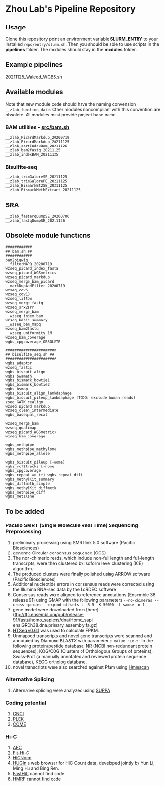# Zhou Lab's Pipeline Repository

## Usage

Clone this repository point an environment variable __SLURM_ENTRY__ to your installed `repo/entry/slurm.sh`. Then you should be able to use scripts in the __pipelines__ folder. The modules should stay in the __modules__ folder.

## Example pipelines

[20211125_Waleed_WGBS.sh](pipelines/20211125_Waleed_WGBS.sh)

## Available modules

Note that new module code should have the naming convension `__zlab_function_date`. Other modules noncompliant with this convention are obsolete.
All modules must provide project base name.

### BAM utilities - [src/bam.sh](src/bam.sh)

```
__zlab_PicardMarkdup_20200719
__zlab_PicardMarkdup_20211125
__zlab_sortIndexBam_20211126
__zlab_bam2fastq_20211125
__zlab_indexBAM_20211125

```

### Bisulfite-seq

```
__zlab_trimGaloreSE_20211125 
__zlab_trimGalorePE_20211125
__zlab_BismarkBt2SE_20211125
__zlab_BismarkMethExtract_20211125

```

## SRA

```
__zlab_fasterqDumpSE_20200706
__zlab_fastqDumpSE_20211126
```

## Obsolete module functions

```
############
## bam.sh ##
############
bam2bigwig
__filterMAPQ_20200719
wzseq_picard_index_fasta
wzseq_picard_WGSmetrics
wzseq_picard_markdup
wzseq_merge_bam_picard
__markDupAndFilter_20200719
wzseq_cov5
wzseq_cov10
wzseq_liftbw
wzseq_merge_fastq
wzseq_srx2srr
wzseq_merge_bam
__wzseq_index_bam
wzseq_basic_summary
__wzseq_bam_mapq
wzseq_bam2fastq
__wzseq_uniformity_1M
wzseq_bam_coverage
wgbs_cpgcoverage_OBSOLETE

#######################
## bisulfite_seq.sh ##
#######################
wgbs_adaptor
wzseq_fastqc
wgbs_biscuit_align
wgbs_bwameth
wgbs_bismark_bowtie1
wgbs_bismark_bowtie2
wgbs_bsmap
wgbs_biscuit_align_lambdaphage
wgbs_biscuit_pileup_lambdaphage (TODO: exclude human reads)
zseq_GATK_realign
wzseq_picard_markdup 
wzseq_clean_intermediate
wgbs_basequal_recal

wzseq_merge_bam
wzseq_qualimap 
wzseq_picard_WGSmetrics
wzseq_bam_coverage

wgbs_methpipe
wgbs_methpipe_methylome
wgbs_methpipe_allele

wgbs_biscuit_pileup [-nome]
wgbs_vcf2tracks [-nome] 
wgbs_cpgcoverage 
wgbs_repeat => (+) wgbs_repeat_diff
wgbs_methylKit_summary
wgbs_diffmeth_simple
wgbs_methylKit_diffmeth
wgbs_methpipe_diff 
wgbs_metilene

```

## To be added
### PacBio SMRT (Single Molecule Real Time) Sequencing Preprocessing

1.  preliminary processing using SMRTlink 5.0 software (Pacific Biosciences)
2. generate Circular consensus sequence (CCS)
3. The non-chimeric reads, which include non-full length and full-length transcripts, were then clustered by isoform level clustering (ICE) algorithm.
4. The produced clusters were finally polished using ARROW software (Pacific Biosciences)
5. Additional nucleotide errors in consensus reads were corrected using the Illumina RNA-seq data by the LoRDEC software
6. Consensus reads were aligned to reference annotations (Ensemble 38 release 91) using GMAP with the following parameters ```--no-chimeras --cross-species --expand-offsets 1 -B 5 -K 50000 -f samse -n 1```
7. gene model were downloaded from [here](ftp://ftp.ensembl.org/pub/release-91/fasta/homo_sapiens/dna/Homo_sapi ens.GRCh38.dna.primary_assembly.fa.gz)
8. [HTSeq v0.6.1](https://htseq.readthedocs.io/en/release_0.9.1/) was used to calculate FPKM.
9. Unmapped transcripts and novel gene transcripts were scanned and annotated by Diamond BLASTX with parameter `e value '1e-5'` in the following protein/peptide database: NR (NCBI non-redundant protein sequences), KOG/COG (Clusters of Orthologous Groups of proteins), Swiss-Prot (a manually annotated and reviewed protein sequence database), KEGG ortholog database.
10. novel transcripts were also searched against Pfam using [Hmmscan](http://hmmer.org/download.html)

### Alternative Splicing

1. Alternative splicing were analyzed using [SUPPA](https://github.com/comprna/SUPPA)

### Coding potential
1. [CNCI](https://github.com/www-bioinfo-org/CNCI)
2. [PLEK](https://bmcbioinformatics.biomedcentral.com/articles/10.1186/1471-2105-15-311)
3. [COME](https://www.ncbi.nlm.nih.gov/pmc/articles/PMC5224497/)

### Hi-C

1. [AFC](https://www.nature.com/articles/nature12644)
2. [Fit-Hi-C](https://noble.gs.washington.edu/proj/fit-hi-c/)
3. [HiCNorm](https://academic.oup.com/bioinformatics/article/28/23/3131/192582)
4. [HUGIn](https://academic.oup.com/bioinformatics/article/33/23/3793/3861336) a web browser for HiC Count data, developed jointly by Yun Li, Ming Hu and Bing Ren.
5. [FastHiC](https://www.ncbi.nlm.nih.gov/pmc/articles/PMC5013904/) cannot find code
6. [HMRF](https://academic.oup.com/bioinformatics/article/32/5/650/1744391) cannot find code

